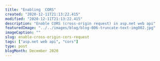 ```yaml
---
title: "Enabling  CORS"
created: "2020-12-11T21:13:22.415"
modified: "2020-12-11T21:13:22.415"
description: "Enable CORS (cross-origin request) in asp.net web api"
featuredImage: "../../images/blog/blog-006-truncate-text-img002.jpg"
imageCaption: ""
slug: enable-cross-origin-cors-request
tags: ["asp.net web api", "cors"]
type: post
blogMonth: December 2020
---
```

